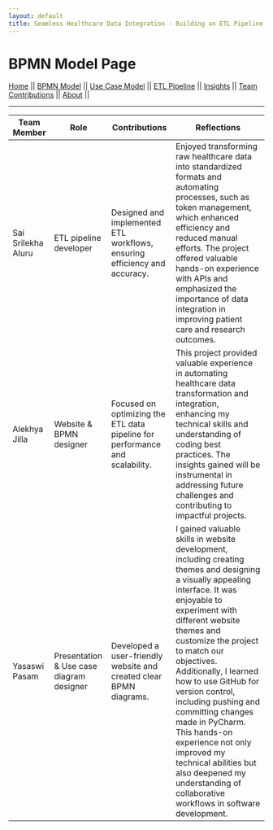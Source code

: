 ```yaml
---
layout: default
title: Seamless Healthcare Data Integration - Building an ETL Pipeline with FHIR APIs
---
```


# BPMN Model Page

[Home](./index.md) ||
[BPMN Model](./bpmn.md) ||
[Use Case Model](./use_case.md) ||
[ETL Pipeline](./etl_pipeline.md) ||
[Insights](./insights.md) ||
[Team Contributions](./team_contrib.md) ||
[About](./about.md) ||

---


| **Team Member**                     | **Role**                                 | **Contributions**                   | **Reflections**                                                                                                                                                                                                                                                                                                                                                       |
|-------------------------------------|------------------------------------------|-------------------------------------|-----------------------------------------------------------------------------------------------------------------------------------------------------------------------------------------------------------------------------------------------------------------------------------------------------------------------------------------------------------------------|
| Sai Srilekha Aluru                  | ETL pipeline developer                   | Designed and implemented ETL workflows, ensuring efficiency and accuracy. | Enjoyed transforming raw healthcare data into standardized formats and automating processes, such as token management, which enhanced efficiency and reduced manual efforts. The project offered valuable hands-on experience with APIs and emphasized the importance of data integration in improving patient care and research outcomes.                                                                                                                                                                                                                                                                                                                       |
| Alekhya Jilla                       | Website & BPMN designer                   | Focused on optimizing the ETL data pipeline for performance and scalability. | This project provided valuable experience in automating healthcare data transformation and integration, enhancing my technical skills and understanding of coding best practices. The insights gained will be instrumental in addressing future challenges and contributing to impactful projects.
| Yasaswi Pasam                       | Presentation & Use case diagram designer                  | Developed a user-friendly website and created clear BPMN diagrams. | I gained valuable skills in website development, including creating themes and designing a visually appealing interface. It was enjoyable to experiment with different website themes and customize the project to match our objectives. Additionally, I learned how to use GitHub for version control, including pushing and committing changes made in PyCharm. This hands-on experience not only improved my technical abilities but also deepened my understanding of collaborative workflows in software development.                                                                                                                                                                                                                                                                                                        |



